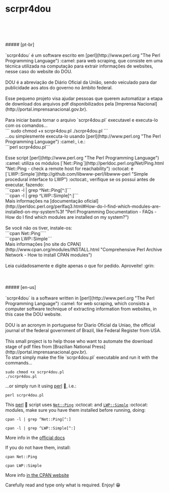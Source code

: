 # scrpr4dou
<br/>
<br/>
<br/>
<br/>
##### [pt-br] 
<br/>
<br/>
`scrpr4dou` é um software escrito em [perl](http://www.perl.org "The Perl Programming Language") :camel: para web scraping, que consiste em uma técnica utilizada na computação para extrair informações de websites, nesse caso do website do DOU.
<br/>
<br/>
DOU é a abreviação de Diário Oficial da União, sendo veiculado para dar publicidade aos atos do governo no âmbito federal.
<br/>
<br/>
Esse pequeno projeto visa ajudar pessoas que querem automatizar a etapa de download dos arquivos pdf disponibilizados pela [Imprensa Nacional](http://portal.imprensanacional.gov.br).
<br/>
<br/>
Para iniciar basta tornar o arquivo `scrpr4dou.pl` executavel e executa-lo com os comandos...
<br/>
```
sudo chmod +x scrpr4dou.pl
./scrpr4dou.pl
```
<br/>
...ou simplesmente executa-lo usando [perl](http://www.perl.org "The Perl Programming Language") :camel:, i.e.:
<br/>
```perl scrpr4dou.pl```
<br/>
<br/>
Esse script [perl](http://www.perl.org "The Perl Programming Language") :camel: utiliza os módulos [`Net::Ping`](http://perldoc.perl.org/Net/Ping.html "Net::Ping - check a remote host for reachability") :octocat: e [`LWP::Simple`](http://github.com/libwww-perl/libwww-perl "Simple procedural interface to LWP") :octocat:, verifique se os possui antes de executar, fazendo:
<br/>
```cpan -l | grep ^Net::Ping[^:]```
<br/>
```cpan -l | grep ^LWP::Simple[^:]```
<br/>
Mais informações na [documentação oficial](http://perldoc.perl.org/perlfaq3.html#How-do-I-find-which-modules-are-installed-on-my-system%3f "Perl Programming Documentation - FAQs - How do I find which modules are installed on my system?")
<br/>
<br/>
Se você não os tiver, instale-os:
<br/>
```cpan Net::Ping````
<br/>
```cpan LWP::Simple```
<br/>
Mais informações [no site do CPAN](http://www.cpan.org/modules/INSTALL.html "Comprehensive Perl Archive Network - How to install CPAN modules")
<br/>
<br/>
Leia cuidadosamente e digite apenas o que for pedido. Aproveite! :grin:
<br/>
<br/>
<br/>
<br/>
##### [en-us]
<br/>
<br/>
`scrpr4dou` is a software written in [perl](http://www.perl.org "The Perl Programming Language") :camel: for web scraping, which consists a computer software technique of extracting information from websites, in this case the DOU website.
<br/>
<br/>
DOU is an acronym in portuguese for Diario Oficial da Uniao, the official journal of the federal government of Brazil, like Federal Register from USA.
<br/>
<br/>
This small project is to help those who want to automate the download stage of pdf files from [Brazilian National Press](http://portal.imprensanacional.gov.br).
<br/>
To start simply make the file `scrpr4dou.pl` executable and run it with the commands...

```
sudo chmod +x scrpr4dou.pl
./scrpr4dou.pl
```

...or simply run it using [perl](http://www.perl.org "The Perl Programming Language") :camel:, i.e.:

```perl scrpr4dou.pl```

This [perl](http://www.perl.org "The Perl Programming Language") :camel: script uses [`Net::Ping`](http://perldoc.perl.org/Net/Ping.html "Net::Ping - check a remote host for reachability") :octocat: and [`LWP::Simple`](http://github.com/libwww-perl/libwww-perl "Simple procedural interface to LWP") :octocat: modules, make sure you have them installed before running, doing:

```cpan -l | grep ^Net::Ping[^:]```

```cpan -l | grep ^LWP::Simple[^:]```

More info in the [official docs](http://perldoc.perl.org/perlfaq3.html#How-do-I-find-which-modules-are-installed-on-my-system%3f "Perl Programming Documentation - FAQs - How do I find which modules are installed on my system?")

If you do not have them, install:

```cpan Net::Ping```

```cpan LWP::Simple```

More info [in the CPAN website](http://www.cpan.org/modules/INSTALL.html "Comprehensive Perl Archive Network - How to install CPAN modules")

Carefully read and type only what is required. Enjoy! :grin:
